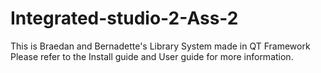 # Integrated-studio-2-Ass-2  
This is Braedan and Bernadette's Library System made in QT Framework  
Please refer to the Install guide and User guide for more information.
